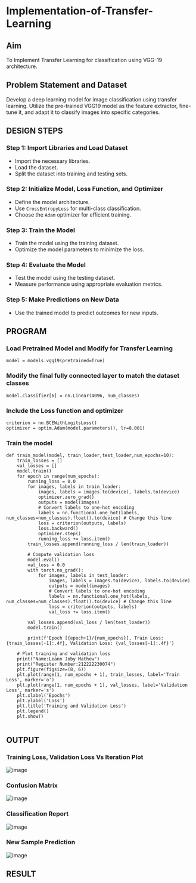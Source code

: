 # Implementation-of-Transfer-Learning
## Aim
To Implement Transfer Learning for classification using VGG-19 architecture.

## Problem Statement and Dataset
Develop a deep learning model for image classification using transfer learning. Utilize the pre-trained VGG19 model as the feature extractor, fine-tune it, and adapt it to classify images into specific categories.

## DESIGN STEPS
### **Step 1: Import Libraries and Load Dataset**
- Import the necessary libraries.
- Load the dataset.
- Split the dataset into training and testing sets.

### **Step 2: Initialize Model, Loss Function, and Optimizer**
- Define the model architecture.
- Use `CrossEntropyLoss` for multi-class classification.
- Choose the `Adam` optimizer for efficient training.

### **Step 3: Train the Model**
- Train the model using the training dataset.
- Optimize the model parameters to minimize the loss.

### **Step 4: Evaluate the Model**
- Test the model using the testing dataset.
- Measure performance using appropriate evaluation metrics.

### **Step 5: Make Predictions on New Data**
- Use the trained model to predict outcomes for new inputs.

## PROGRAM

### Load Pretrained Model and Modify for Transfer Learning
```
model = models.vgg19(pretrained=True)
```

### Modify the final fully connected layer to match the dataset classes
```
model.classifier[6] = nn.Linear(4096, num_classes)
```

### Include the Loss function and optimizer
```
criterion = nn.BCEWithLogitsLoss()
optimizer = optim.Adam(model.parameters(), lr=0.001)
```

### Train the model
```
def train_model(model, train_loader,test_loader,num_epochs=10):
    train_losses = []
    val_losses = []
    model.train()
    for epoch in range(num_epochs):
        running_loss = 0.0
        for images, labels in train_loader:
            images, labels = images.to(device), labels.to(device)
            optimizer.zero_grad()
            outputs = model(images)
            # Convert labels to one-hot encoding
            labels = nn.functional.one_hot(labels, num_classes=num_classes).float().to(device) # Change this line
            loss = criterion(outputs, labels)
            loss.backward()
            optimizer.step()
            running_loss += loss.item()
        train_losses.append(running_loss / len(train_loader))

        # Compute validation loss
        model.eval()
        val_loss = 0.0
        with torch.no_grad():
            for images, labels in test_loader:
                images, labels = images.to(device), labels.to(device)
                outputs = model(images)
                # Convert labels to one-hot encoding
                labels = nn.functional.one_hot(labels, num_classes=num_classes).float().to(device) # Change this line
                loss = criterion(outputs, labels)
                val_loss += loss.item()

        val_losses.append(val_loss / len(test_loader))
        model.train()

        print(f'Epoch [{epoch+1}/{num_epochs}], Train Loss: {train_losses[-1]:.4f}, Validation Loss: {val_losses[-1]:.4f}')

    # Plot training and validation loss
    print("Name:Leann Joby Mathew")
    print("Register Number:212222230074")
    plt.figure(figsize=(8, 6))
    plt.plot(range(1, num_epochs + 1), train_losses, label='Train Loss', marker='o')
    plt.plot(range(1, num_epochs + 1), val_losses, label='Validation Loss', marker='s')
    plt.xlabel('Epochs')
    plt.ylabel('Loss')
    plt.title('Training and Validation Loss')
    plt.legend()
    plt.show()


```

## OUTPUT
### Training Loss, Validation Loss Vs Iteration Plot
![image](https://github.com/user-attachments/assets/b8f91ddf-7faf-4fa8-ab4a-4efa074141af)


### Confusion Matrix
![image](https://github.com/user-attachments/assets/4a4affd0-14f3-4bda-bdec-423363a61707)


### Classification Report
![image](https://github.com/user-attachments/assets/bde7124b-d591-492c-8e67-e1c53a107763)


### New Sample Prediction
![image](https://github.com/user-attachments/assets/0cdce630-260e-407f-956e-a5533f9b1b90)


## RESULT
</br>
</br>
</br>
